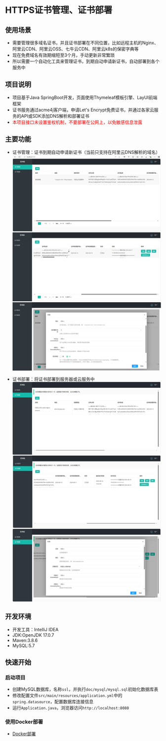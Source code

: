 # HTTPS证书管理、证书部署

## 使用场景

* 需要管理很多域名证书，并且证书部署在不同位置，比如远程主机的Nginx、阿里云CDN、阿里云OSS、七牛云CDN、阿里云k8s的保密字典等
* 现在免费域名有效期缩短至3个月，手动更新非常繁琐
* 所以需要一个自动化工具来管理证书，到期自动申请新证书，自动部署到各个服务中

## 项目说明

* 项目基于Java SpringBoot开发，页面使用Thymeleaf模板引擎、LayUI前端框架
* 证书服务通过acme4j客户端，申请Let's Encrypt免费证书，并通过各家云服务的API或SDK添加DNS解析和部署证书
* <font color='red'>本项目接口未设置鉴权机制，不要部署在公网上，以免敏感信息泄露</font>

## 主要功能

* 证书管理：证书到期自动申请新证书（当前只支持在阿里云DNS解析的域名）
![img.png](doc/image/certList1.png)
![img.png](doc/image/certList2.png)
![img.png](doc/image/certList3.png)

* 证书部署：将证书部署到服务器或云服务中
![img.png](doc/image/certDeploy1.jpg)
![img.png](doc/image/certDeploy2.jpg)
![img.png](doc/image/certDeploy3.jpg)

## 开发环境

* 开发工具：IntelliJ IDEA
* JDK:OpenJDK 17.0.7
* Maven:3.8.6
* MySQL:5.7

## 快速开始

### 启动项目

* 创建MySQL数据库，名称`ssl`，并执行`doc/mysql/mysql.sql`初始化数据库表
* 修改配置文件`src/main/resources/application.yml`中的`spring.datasource`，配置数据库连接信息
* 运行`Application.java`，浏览器访问`http://localhost:8080`

### 使用Docker部署

* [Docker部署](doc%2FdockerDeploy%2FREADME.md)
